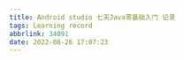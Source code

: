 ```yaml
---
title: Android studio 七天Java零基础入门 记录
tags: Learning record
abbrlink: 34091
date: 2022-08-26 17:07:23
---
```

### 

